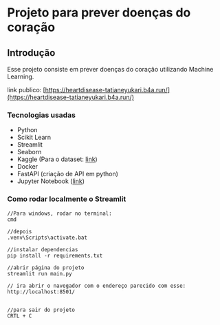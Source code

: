 # Projeto para prever doenças do coração

## Introdução

Esse projeto consiste em prever doenças do coração utilizando Machine Learning.

link publico: [https://heartdisease-tatianeyukari.b4a.run/](https://heartdisease-tatianeyukari.b4a.run/)

### Tecnologias usadas
 - Python
 - Scikit Learn
 - Streamlit
 - Seaborn
 - Kaggle (Para o dataset: [link](https://www.kaggle.com/datasets/johnsmith88/heart-disease-dataset))
 - Docker
 - FastAPI (criação de API em python)
 - Jupyter Notebook ([link](https://www.kaggle.com/datasets/johnsmith88/heart-disease-dataset))

 ### Como rodar localmente o Streamlit



 ```script
 //Para windows, rodar no terminal:
cmd

//depois
.venv\Scripts\activate.bat

//instalar dependencias
pip install -r requirements.txt

//abrir página do projeto
streamlit run main.py

// ira abrir o navegador com o endereço parecido com esse: http://localhost:8501/


//para sair do projeto
CRTL + C

```


